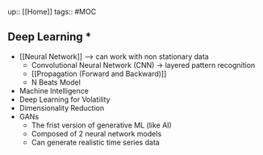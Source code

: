 up:: [[Home]]
tags:: #MOC
## Deep Learning *
- [[Neural Network]] --> can work with non stationary data
	- Convolutional Neural Network (CNN) -> layered pattern recognition
	- [[Propagation (Forward and Backward)]]
	- N Beats Model
- Machine Intelligence
- Deep Learning for Volatility
- Dimensionality Reduction
- GANs
	- The frist version of generative ML (like AI)
	- Composed of 2 neural network models
	- Can generate realistic time series data